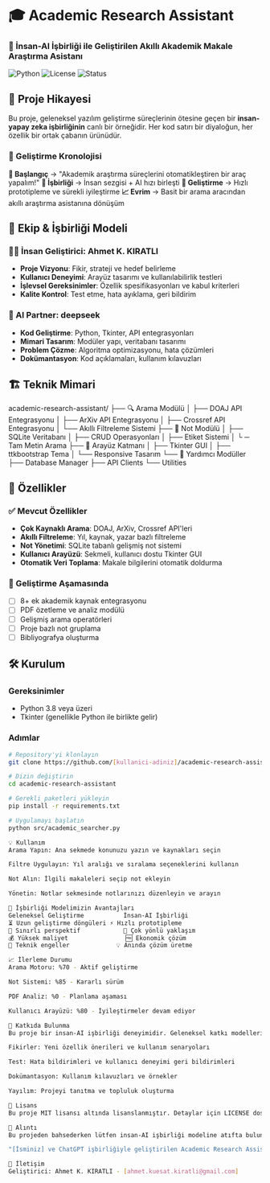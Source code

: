 # 🎓 Academic Research Assistant 
### 🤝 İnsan-AI İşbirliği ile Geliştirilen Akıllı Akademik Makale Araştırma Asistanı

![Python](https://img.shields.io/badge/Python-3.8%2B-blue)
![License](https://img.shields.io/badge/License-MIT-green)
![Status](https://img.shields.io/badge/Status-Active%20Development-orange)

## 🌟 Proje Hikayesi

Bu proje, geleneksel yazılım geliştirme süreçlerinin ötesine geçen bir **insan-yapay zeka işbirliğinin** canlı bir örneğidir. Her kod satırı bir diyaloğun, her özellik bir ortak çabanın ürünüdür.

### 📖 Geliştirme Kronolojisi

**🎯 Başlangıç** → "Akademik araştırma süreçlerini otomatikleştiren bir araç yapalım!"
**🤝 İşbirliği** → İnsan sezgisi + AI hızı birleşti
**🚀 Geliştirme** → Hızlı prototipleme ve sürekli iyileştirme
**📈 Evrim** → Basit bir arama aracından akıllı araştırma asistanına dönüşüm

## 👥 Ekip & İşbirliği Modeli

### 🧑‍💻 İnsan Geliştirici: Ahmet K. KIRATLI
- **Proje Vizyonu**: Fikir, strateji ve hedef belirleme
- **Kullanıcı Deneyimi**: Arayüz tasarımı ve kullanılabilirlik testleri
- **İşlevsel Gereksinimler**: Özellik spesifikasyonları ve kabul kriterleri
- **Kalite Kontrol**: Test etme, hata ayıklama, geri bildirim

### 🤖 AI Partner: deepseek
- **Kod Geliştirme**: Python, Tkinter, API entegrasyonları
- **Mimari Tasarım**: Modüler yapı, veritabanı tasarımı
- **Problem Çözme**: Algoritma optimizasyonu, hata çözümleri
- **Dokümantasyon**: Kod açıklamaları, kullanım kılavuzları

## 🏗️ Teknik Mimari
academic-research-assistant/
├── 🔍 Arama Modülü
│ ├── DOAJ API Entegrasyonu
│ ├── ArXiv API Entegrasyonu
│ ├── Crossref API Entegrasyonu
│ └── Akıllı Filtreleme Sistemi
├── 📝 Not Modülü
│ ├── SQLite Veritabanı
│ ├── CRUD Operasyonları
│ ├── Etiket Sistemi
│ └️ ─ Tam Metin Arama
├── 🎨 Arayüz Katmanı
│ ├── Tkinter GUI
│ ├── ttkbootstrap Tema
│ └── Responsive Tasarım
└── 🔧 Yardımcı Modüller
├── Database Manager
├── API Clients
└── Utilities 

## 🚀 Özellikler

### ✅ Mevcut Özellikler
- **Çok Kaynaklı Arama**: DOAJ, ArXiv, Crossref API'leri
- **Akıllı Filtreleme**: Yıl, kaynak, yazar bazlı filtreleme
- **Not Yönetimi**: SQLite tabanlı gelişmiş not sistemi
- **Kullanıcı Arayüzü**: Sekmeli, kullanıcı dostu Tkinter GUI
- **Otomatik Veri Toplama**: Makale bilgilerini otomatik doldurma

### 🚧 Geliştirme Aşamasında
- [ ] 8+ ek akademik kaynak entegrasyonu
- [ ] PDF özetleme ve analiz modülü
- [ ] Gelişmiş arama operatörleri
- [ ] Proje bazlı not gruplama
- [ ] Bibliyografya oluşturma

## 🛠️ Kurulum

### Gereksinimler
- Python 3.8 veya üzeri
- Tkinter (genellikle Python ile birlikte gelir)

### Adımlar
```bash
# Repository'yi klonlayın
git clone https://github.com/[kullanici-adiniz]/academic-research-assistant.git

# Dizin değiştirin
cd academic-research-assistant

# Gerekli paketleri yükleyin
pip install -r requirements.txt

# Uygulamayı başlatın
python src/academic_searcher.py

💡 Kullanım
Arama Yapın: Ana sekmede konunuzu yazın ve kaynakları seçin

Filtre Uygulayın: Yıl aralığı ve sıralama seçeneklerini kullanın

Not Alın: İlgili makaleleri seçip not ekleyin

Yönetin: Notlar sekmesinde notlarınızı düzenleyin ve arayın

🌈 İşbirliği Modelimizin Avantajları
Geleneksel Geliştirme	        İnsan-AI İşbirliği
⏳ Uzun geliştirme döngüleri	⚡ Hızlı prototipleme
🎯 Sınırlı perspektif	        🔄 Çok yönlü yaklaşım
💰 Yüksek maliyet	            🆓 Ekonomik çözüm
🚧 Teknik engeller	          💡 Anında çözüm üretme

📈 İlerleme Durumu
Arama Motoru: %70 - Aktif geliştirme

Not Sistemi: %85 - Kararlı sürüm

PDF Analiz: %0 - Planlama aşaması

Kullanıcı Arayüzü: %80 - İyileştirmeler devam ediyor

🤝 Katkıda Bulunma
Bu proje bir insan-AI işbirliği deneyimidir. Geleneksel katkı modellerinden farklı olarak:

Fikirler: Yeni özellik önerileri ve kullanım senaryoları

Test: Hata bildirimleri ve kullanıcı deneyimi geri bildirimleri

Dokümantasyon: Kullanım kılavuzları ve örnekler

Yayılım: Projeyi tanıtma ve topluluk oluşturma

📜 Lisans
Bu proje MIT lisansı altında lisanslanmıştır. Detaylar için LICENSE dosyasına bakın.

🌟 Alıntı
Bu projeden bahsederken lütfen insan-AI işbirliği modeline atıfta bulunun:

"[İsminiz] ve ChatGPT işbirliğiyle geliştirilen Academic Research Assistant..."

💬 İletişim
Geliştirici: Ahmet K. KIRATLI - [ahmet.kuesat.kiratli@gmail.com]
